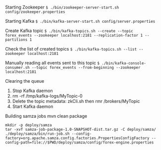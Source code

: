 Starting Zookeeper
`$ ./bin/zookeeper-server-start.sh config/zookeeper.properties`

Starting Kafka
`$ ./bin/kafka-server-start.sh config/server.properties`

Create Kafka topic
`$ ./bin/kafka-topics.sh --create --topic forex_events --zookeeper localhost:2181 --replication-factor 1 --partitions 1`

Check the list of created topics
`$ ./bin/kafka-topics.sh --list --zookeeper localhost:2181`

Manually reading all events sent to this topic
`$ ./bin/kafka-console-consumer.sh --topic forex_events --from-beginning --zookeeper localhost:2181`

Clearing the queue
1. Stop Kafka daemon
2. rm -rf /tmp/kafka-logs/MyTopic-0
3. Delete the topic metadata: zkCli.sh then rmr /brokers/MyTopic
4. Start Kafka daemon

Building samza jobs
mvn clean package
```
mkdir -p deploy/samza
tar -xvf samza-job-package-1.0-SNAPSHOT-dist.tar.gz -C deploy/samza/
./deploy/samza/bin/run-job.sh --config-factory=org.apache.samza.config.factories.PropertiesConfigFactory --config-path=file://$PWD/deploy/samza/config/forex-engine.properties
```
